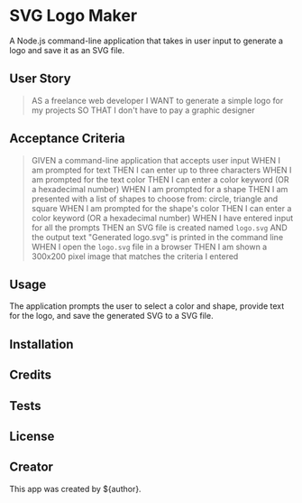 # SVG Logo Maker
A Node.js command-line application that takes in user input to generate a logo and save it as an SVG file.

## User Story
>AS a freelance web developer
>I WANT to generate a simple logo for my projects
>SO THAT I don't have to pay a graphic designer

## Acceptance Criteria
> GIVEN a command-line application that accepts user input
> WHEN I am prompted for text
> THEN I can enter up to three characters
> WHEN I am prompted for the text color
> THEN I can enter a color keyword (OR a hexadecimal number)
> WHEN I am prompted for a shape
> THEN I am presented with a list of shapes to choose from: circle, triangle
> and square
> WHEN I am prompted for the shape's color
> THEN I can enter a color keyword (OR a hexadecimal number)
> WHEN I have entered input for all the prompts
> THEN an SVG file is created named `logo.svg`
> AND the output text "Generated logo.svg" is printed in the command line
> WHEN I open the `logo.svg` file in a browser
> THEN I am shown a 300x200 pixel image that matches the criteria I entered

## Usage
The application prompts the user to select a color and shape, provide text for the logo, and save the generated SVG to a SVG file.

<!-- VIDEO SUBMISSION -->

## Installation

## Credits

## Tests

## License

## Creator
This app was created by ${author}.

